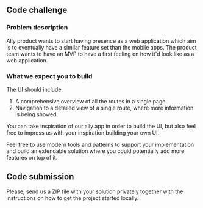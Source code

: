 ## Code challenge


### Problem description

Ally product wants to start having presence as a web application which aim is to eventually have a similar feature set than the mobile apps.
The product team wants to have an MVP to have a first feeling on how it'd look like as a web application.


### What we expect you to build


The UI should include:
1. A comprehensive overview of all the routes in a single page.
2. Navigation to a detailed view of a single route, where more information is being showed.

You can take inspiration of our ally app in order to build the UI, but also feel free to impress us with your inspiration building your own UI.

Feel free to use modern tools and patterns to support your implementation and build an extendable solution where you could potentially add more features on top of it.


## Code submission

Please, send us a ZIP file with your solution privately together with the instructions on how to get the project started locally.
